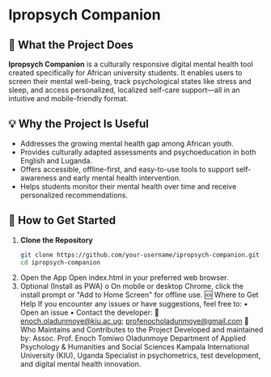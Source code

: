 # Ipropsych Companion

## 🧠 What the Project Does

**Ipropsych Companion** is a culturally responsive digital mental health tool created specifically for African university students. It enables users to screen their mental well-being, track psychological states like stress and sleep, and access personalized, localized self-care support—all in an intuitive and mobile-friendly format.

## 💡 Why the Project Is Useful

- Addresses the growing mental health gap among African youth.
- Provides culturally adapted assessments and psychoeducation in both English and Luganda.
- Offers accessible, offline-first, and easy-to-use tools to support self-awareness and early mental health intervention.
- Helps students monitor their mental health over time and receive personalized recommendations.

## 🚀 How to Get Started
1. **Clone the Repository**
   ```bash
   git clone https://github.com/your-username/ipropsych-companion.git
   cd ipropsych-companion
2.	Open the App
Open index.html in your preferred web browser.
3.	Optional (Install as PWA)
o	On mobile or desktop Chrome, click the install prompt or "Add to Home Screen" for offline use.
🆘 Where to Get Help
If you encounter any issues or have suggestions, feel free to:
•	Open an issue
•	Contact the developer:
📧 enoch.oladunmoye@kiu.ac.ug; profenocholadunmoye@gmail.com
👥 Who Maintains and Contributes to the Project
Developed and maintained by:
Assoc. Prof. Enoch Tomiwo Oladunmoye
Department of Applied Psychology & Humanities and Social Sciences
Kampala International University (KIU), Uganda
Specialist in psychometrics, test development, and digital mental health innovation.

